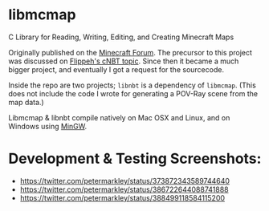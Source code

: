 # libmcmap
C Library for Reading, Writing, Editing, and Creating Minecraft Maps

Originally published on the [Minecraft Forum](https://www.minecraftforum.net/forums/mapping-and-modding-java-edition/minecraft-tools/1266002-libmcmap-c-library-for-map-reading-writing-editing). The precursor to this project was discussed on [Flippeh's cNBT topic](https://www.minecraftforum.net/forums/mapping-and-modding-java-edition/minecraft-tools/1260544-cnbt-a-low-level-nbt-manipulation-library?page=2#c25). Since then it became a much bigger project, and eventually I got a request for the sourcecode.

Inside the repo are two projects; `libnbt` is a dependency of `libmcmap`. (This does not include the code I wrote for generating a POV-Ray scene from the map data.)

Libmcmap & libnbt compile natively on Mac OSX and Linux, and on Windows using [MinGW](http://mingw.org/).

# Development & Testing Screenshots:

* https://twitter.com/petermarkley/status/373872343589744640
* https://twitter.com/petermarkley/status/386722644088741888
* https://twitter.com/petermarkley/status/388499118584115200
